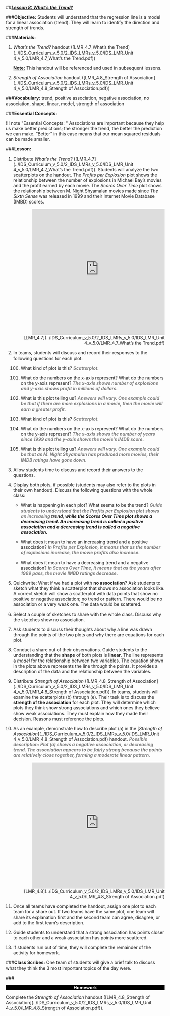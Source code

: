 ##***<u>Lesson 8: What’s the Trend?</u>***

###**Objective:**
Students will understand that the regression line is a model for a linear association (trend). They will learn
to identify the direction and strength of trends.

###**Materials:**
1. *What’s the Trend?* handout ([LMR_4.7_What’s the Trend](../IDS_Curriculum_v_5.0/2_IDS_LMRs_v_5.0/IDS_LMR_Unit 4_v_5.0/LMR_4.7_What’s the Trend.pdf))

    **<u>Note:</u>** This handout will be referenced and used in subsequent lessons.

2. *Strength of Association* handout ([LMR_4.8_Strength of Association](../IDS_Curriculum_v_5.0/2_IDS_LMRs_v_5.0/IDS_LMR_Unit 4_v_5.0/LMR_4.8_Strength of Association.pdf))

###**Vocabulary:**
trend, positive association, negative association, no association, shape, linear, model, strength of
association

###**Essential Concepts:**

!!! note "Essential Concepts: " 
    Associations are important because they help us make better predictions; the stronger the
    trend, the better the prediction we can make. “Better” in this case means that our mean squared residuals can
    be made smaller.

###**Lesson:**
1. Distribute *What’s the Trend?* ([LMR_4.7](../IDS_Curriculum_v_5.0/2_IDS_LMRs_v_5.0/IDS_LMR_Unit 4_v_5.0/LMR_4.7_What’s the Trend.pdf)). Students will analyze the two scatterplots on the
handout. The *Profits per Explosion* plot shows the relationship between the number of explosions
in Michael Bay’s movies and the profit earned by each movie. The *Scores Over Time* plot shows
the relationship between M. Night Shyamalan movies made since *The Sixth Sense* was released
in 1999 and their Internet Movie Database (IMBD) scores.
<div align="right"><iframe src="https://docs.google.com/viewerng/viewer?url=https://stemc.idsucla.org/IDS_Curriculum_v_5.0_preview/2_IDS_LMRs_v_5.0/IDS_LMR_Unit 4_v_5.0/LMR_4.7_What’s the Trend.pdf&embedded=true" style=" width:420px;height:400px;" frameborder="0"></iframe><br>[LMR_4.7](../IDS_Curriculum_v_5.0/2_IDS_LMRs_v_5.0/IDS_LMR_Unit 4_v_5.0/LMR_4.7_What’s the Trend.pdf)</div>

2. In teams, students will discuss and record their responses to the following questions for each plot:

    100. What kind of plot is this? <span style="color:grey">***Scatterplot.***</span>

    100. What do the numbers on the x-axis represent? What do the numbers on the y-axis
    represent? <span style="color:grey">***The x-axis shows number of explosions and y-axis shows profit in
    millions of dollars.***</span>

    100. What is this plot telling us? <span style="color:grey">***Answers will vary. One example could be that if there are
    more explosions in a movie, then the movie will earn a greater profit.***</span>

    100. What kind of plot is this? <span style="color:grey">***Scatterplot.***</span>

    100. What do the numbers on the x-axis represent? What do the numbers on the y-axis
    represent? <span style="color:grey">***The x-axis shows the number of years since 1999 and the y-axis shows
    the movie’s IMDB score.***</span>

    100. What is this plot telling us? <span style="color:grey">***Answers will vary. One example could be that as M. Night
    Shyamalan has produced more movies, their IMDB ratings have gone down.***</span>

3. Allow students time to discuss and record their answers to the questions.

4. Display both plots, if possible (students may also refer to the plots in their own handout). Discuss
the following questions with the whole class:

    * What is happening in each plot? What seems to be the trend? <span style="color:grey">***Guide students to
    understand that the Profits per Explosion plot shows an increasing ***</span>***trend***<span style="color:grey">***, while the
    Scores Over Time plot shows a decreasing trend. An increasing trend is called a
     ***</span>***positive association***<span style="color:grey">*** and a decreasing trend is called a  ***</span>***negative association***<span style="color:grey">***.***</span>

    * What does it mean to have an increasing trend and a positive association? <span style="color:grey">***In Profits per
    Explosion, it means that as the number of explosions increase, the movie profits also
    increase.***</span>

    * What does it mean to have a decreasing trend and a negative association? <span style="color:grey">***In Scores Over
    Time, it means that as the years after 1999 pass, the movie IMBD ratings decrease.***</span>

5. Quickwrite: What if we had a plot with **no association**? Ask students to sketch what they think a
scatterplot that shows no association looks like. A correct sketch will show a scatterplot with
data points that show no positive or negative association; no trend or pattern. There
would be no association or a very weak one. The data would be scattered.

6. Select a couple of sketches to share with the whole class. Discuss why the sketches show no
association.

7. Ask students to discuss their thoughts about why a line was drawn through the points of the two
plots and why there are equations for each plot.

8. Conduct a share out of their observations. Guide students to the understanding that the **shape** of
both plots is **linear**. The line represents a *model* for the relationship between two variables. The
equation shown in the plots above represents the line through the points. It provides a description
of the data and the relationship between the variables.

9. Distribute *Strength of Association* ([LMR_4.8_Strength of Association](../IDS_Curriculum_v_5.0/2_IDS_LMRs_v_5.0/IDS_LMR_Unit 4_v_5.0/LMR_4.8_Strength of Association.pdf)). In teams, students will
examine the scatterplots (b) through (e). Their task is to discuss the **strength of the association**
for each plot. They will determine which plots they think show strong associations and which ones
they believe show weak associations. They must explain how they made their decision. Reasons
must reference the plots.

10. As an example, demonstrate how to describe plot (a) in the [*Strength of Association*](../IDS_Curriculum_v_5.0/2_IDS_LMRs_v_5.0/IDS_LMR_Unit 4_v_5.0/LMR_4.8_Strength of Association.pdf) handout.
<span style="color:grey">***Possible description: Plot (a) shows a negative association, or decreasing trend. The
association appears to be fairly strong because the points are relatively close together,
forming a moderate linear pattern.***</span>
<div align="right"><iframe src="https://docs.google.com/viewerng/viewer?url=https://stemc.idsucla.org/IDS_Curriculum_v_5.0_preview/2_IDS_LMRs_v_5.0/IDS_LMR_Unit 4_v_5.0/LMR_4.8_Strength of Association.pdf&embedded=true" style=" width:420px;height:400px;" frameborder="0"></iframe><br>[LMR_4.8](../IDS_Curriculum_v_5.0/2_IDS_LMRs_v_5.0/IDS_LMR_Unit 4_v_5.0/LMR_4.8_Strength of Association.pdf)</div>

11. Once all teams have completed the handout, assign one plot to each team for a share out. If two
teams have the same plot, one team will share its explanation first and the second team can
agree, disagree, or add to the first team’s description.

12. Guide students to understand that a strong association has points closer to each other and a
weak association has points more scattered.

13. If students run out of time, they will complete the remainder of the activity for homework.

###**Class Scribes:**
One team of students will give a brief talk to discuss what they think the 3 most important topics of the
day were.

###<p style="background: black; color: white; text-align: center;">**Homework**</p>
Complete the *Strength of Association* handout ([LMR_4.8_Strength of Association](../IDS_Curriculum_v_5.0/2_IDS_LMRs_v_5.0/IDS_LMR_Unit 4_v_5.0/LMR_4.8_Strength of Association.pdf)).
